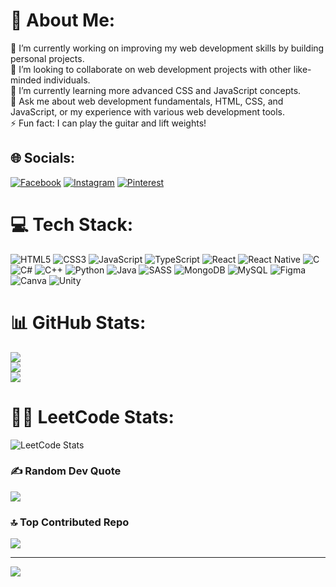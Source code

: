 # 💫 About Me:
🔭 I’m currently working on improving my web development skills by building personal projects.<br>👯 I’m looking to collaborate on web development projects with other like-minded individuals.<br>🌱 I’m currently learning more advanced CSS and JavaScript concepts.<br>💬 Ask me about web development fundamentals, HTML, CSS, and JavaScript, or my experience with various web development tools.<br>⚡ Fun fact: I can play the guitar and lift weights!


## 🌐 Socials:
[![Facebook](https://img.shields.io/badge/Facebook-%231877F2.svg?logo=Facebook&logoColor=white)](https://facebook.com/yhomit213) [![Instagram](https://img.shields.io/badge/Instagram-%23E4405F.svg?logo=Instagram&logoColor=white)](https://instagram.com/alimagno.timothy) [![Pinterest](https://img.shields.io/badge/Pinterest-%23E60023.svg?logo=Pinterest&logoColor=white)](https://pinterest.com/davetimothyy) 

# 💻 Tech Stack:
![HTML5](https://img.shields.io/badge/html5-%23E34F26.svg?style=for-the-badge&logo=html5&logoColor=white) ![CSS3](https://img.shields.io/badge/css3-%231572B6.svg?style=for-the-badge&logo=css3&logoColor=white) ![JavaScript](https://img.shields.io/badge/javascript-%23323330.svg?style=for-the-badge&logo=javascript&logoColor=%23F7DF1E) ![TypeScript](https://img.shields.io/badge/typescript-%23007ACC.svg?style=for-the-badge&logo=typescript&logoColor=white) ![React](https://img.shields.io/badge/react-%2320232a.svg?style=for-the-badge&logo=react&logoColor=%2361DAFB) ![React Native](https://img.shields.io/badge/react_native-%2320232a.svg?style=for-the-badge&logo=react&logoColor=%2361DAFB) ![C](https://img.shields.io/badge/c-%2300599C.svg?style=for-the-badge&logo=c&logoColor=white) ![C#](https://img.shields.io/badge/c%23-%23239120.svg?style=for-the-badge&logo=csharp&logoColor=white) ![C++](https://img.shields.io/badge/c++-%2300599C.svg?style=for-the-badge&logo=c%2B%2B&logoColor=white) ![Python](https://img.shields.io/badge/python-3670A0?style=for-the-badge&logo=python&logoColor=ffdd54) ![Java](https://img.shields.io/badge/java-%23ED8B00.svg?style=for-the-badge&logo=openjdk&logoColor=white) ![SASS](https://img.shields.io/badge/SASS-hotpink.svg?style=for-the-badge&logo=SASS&logoColor=white) ![MongoDB](https://img.shields.io/badge/MongoDB-%234ea94b.svg?style=for-the-badge&logo=mongodb&logoColor=white) ![MySQL](https://img.shields.io/badge/mysql-4479A1.svg?style=for-the-badge&logo=mysql&logoColor=white) ![Figma](https://img.shields.io/badge/figma-%23F24E1E.svg?style=for-the-badge&logo=figma&logoColor=white) ![Canva](https://img.shields.io/badge/Canva-%2300C4CC.svg?style=for-the-badge&logo=Canva&logoColor=white) ![Unity](https://img.shields.io/badge/unity-%23000000.svg?style=for-the-badge&logo=unity&logoColor=white)
# 📊 GitHub Stats:
![](https://github-readme-stats.vercel.app/api?username=mothy-08&theme=dark&hide_border=true&include_all_commits=true&count_private=true)<br/>
![](https://github-readme-streak-stats.herokuapp.com/?user=mothy-08&theme=dark&hide_border=true)<br/>
![](https://github-readme-stats.vercel.app/api/top-langs/?username=mothy-08&theme=dark&hide_border=true&include_all_commits=true&count_private=true&layout=compact)

# 🧑‍💻 LeetCode Stats:
![LeetCode Stats](https://leetcard.jacoblin.cool/mothy-08?theme=dark&font=Noto%20Sans%20JP)

### ✍️ Random Dev Quote
![](https://quotes-github-readme.vercel.app/api?type=horizontal&theme=radical)

### 🔝 Top Contributed Repo
![](https://github-contributor-stats.vercel.app/api?username=mothy-08&limit=5&theme=dark&combine_all_yearly_contributions=true)

---
[![](https://visitcount.itsvg.in/api?id=mothy-08&icon=0&color=0)](https://visitcount.itsvg.in)

<!-- Proudly created with GPRM ( https://gprm.itsvg.in ) -->
